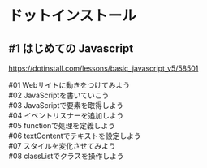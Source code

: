 # ドットインストール<br>
## #1 はじめての Javascript<br>
https://dotinstall.com/lessons/basic_javascript_v5/58501

#01 Webサイトに動きをつけてみよう<br>
#02 JavaScriptを書いていこう<br>
#03 JavaScriptで要素を取得しよう<br>
#04 イベントリスナーを追加しよう<br>
#05 functionで処理を定義しよう<br>
#06 textContentでテキストを設定しよう<br>
#07 スタイルを変化させてみよう<br>
#08 classListでクラスを操作しよう<br>
